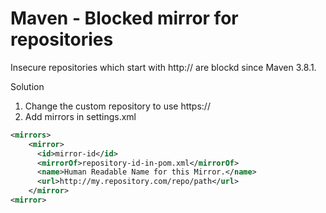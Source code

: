 # Maven - Blocked mirror for repositories

Insecure repositories which start with http:// are blockd since Maven 3.8.1.

Solution
1. Change the custom repository to use https://
2. Add mirrors in settings.xml 

```xml
<mirrors>        
    <mirror>
      <id>mirror-id</id> 
      <mirrorOf>repository-id-in-pom.xml</mirrorOf>
      <name>Human Readable Name for this Mirror.</name>
      <url>http://my.repository.com/repo/path</url>
    </mirror>
<mirror>
```
